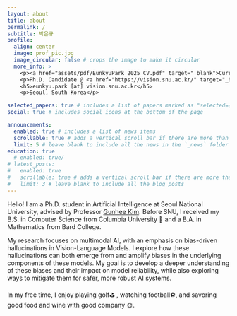 ```yaml
---
layout: about
title: about
permalink: /
subtitle: 박은규
profile:
  align: center
  image: prof_pic.jpg
  image_circular: false # crops the image to make it circular
  more_info: >
    <p><a href="assets/pdf/EunkyuPark_2025_CV.pdf" target="_blank">Curriculum Vitae</a></p>
    <p>Ph.D. Candidate @ <a href="https://vision.snu.ac.kr/" target="_blank">SNUVL</a></p>
    <h5>eunkyu.park [at] vision.snu.ac.kr</h5>
    <p>Seoul, South Korea</p>

selected_papers: true # includes a list of papers marked as "selected={true}"
social: true # includes social icons at the bottom of the page

announcements:
  enabled: true # includes a list of news items
  scrollable: true # adds a vertical scroll bar if there are more than 3 news items
  limit: 5 # leave blank to include all the news in the `_news` folder
education: true
  # enabled: true/
# latest_posts:
#   enabled: true
#   scrollable: true # adds a vertical scroll bar if there are more than 3 new posts items
#   limit: 3 # leave blank to include all the blog posts
---
```


Hello! I am a Ph.D. student in Artificial Intelligence at Seoul National University, advised by Professor [Gunhee Kim](https://vision.snu.ac.kr/gunhee/). Before SNU, I received my B.S. in Computer Science from Columbia University :statue_of_liberty: and a B.A. in Mathematics from Bard College.

My research focuses on multimodal AI, with an emphasis on bias-driven hallucinations in Vision-Language Models. I explore how these hallucinations can both emerge from and amplify biases in the underlying components of these models. My goal is to develop a deeper understanding of these biases and their impact on model reliability, while also exploring ways to mitigate them for safer, more robust AI systems.

In my free time, I enjoy playing golf:golf:	, watching football:soccer:, and savoring good food and wine with good company :sun_with_face:.